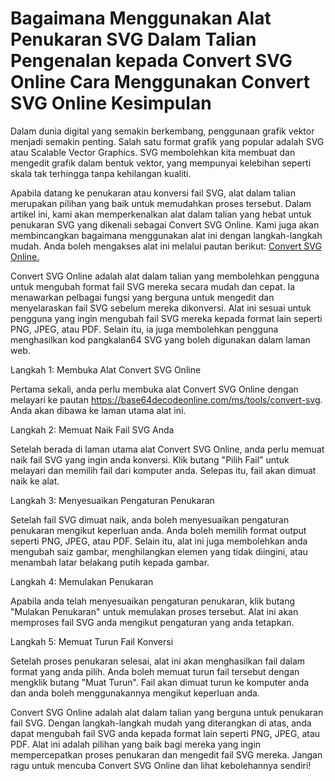 Bagaimana Menggunakan Alat Penukaran SVG Dalam Talian Pengenalan kepada Convert SVG Online Cara Menggunakan Convert SVG Online Kesimpulan
=========================================================================================================================================

Dalam dunia digital yang semakin berkembang, penggunaan grafik vektor menjadi semakin penting. Salah satu format grafik yang popular adalah SVG atau Scalable Vector Graphics. SVG membolehkan kita membuat dan mengedit grafik dalam bentuk vektor, yang mempunyai kelebihan seperti skala tak terhingga tanpa kehilangan kualiti.

Apabila datang ke penukaran atau konversi fail SVG, alat dalam talian merupakan pilihan yang baik untuk memudahkan proses tersebut. Dalam artikel ini, kami akan memperkenalkan alat dalam talian yang hebat untuk penukaran SVG yang dikenali sebagai Convert SVG Online. Kami juga akan membincangkan bagaimana menggunakan alat ini dengan langkah-langkah mudah. Anda boleh mengakses alat ini melalui pautan berikut: [Convert SVG Online.](https://base64decodeonline.com/ms/tools/convert-svg)

Convert SVG Online adalah alat dalam talian yang membolehkan pengguna untuk mengubah format fail SVG mereka secara mudah dan cepat. Ia menawarkan pelbagai fungsi yang berguna untuk mengedit dan menyelaraskan fail SVG sebelum mereka dikonversi. Alat ini sesuai untuk pengguna yang ingin mengubah fail SVG mereka kepada format lain seperti PNG, JPEG, atau PDF. Selain itu, ia juga membolehkan pengguna menghasilkan kod pangkalan64 SVG yang boleh digunakan dalam laman web.

Langkah 1: Membuka Alat Convert SVG Online

Pertama sekali, anda perlu membuka alat Convert SVG Online dengan melayari ke pautan <https://base64decodeonline.com/ms/tools/convert-svg>. Anda akan dibawa ke laman utama alat ini.

Langkah 2: Memuat Naik Fail SVG Anda

Setelah berada di laman utama alat Convert SVG Online, anda perlu memuat naik fail SVG yang ingin anda konversi. Klik butang "Pilih Fail" untuk melayari dan memilih fail dari komputer anda. Selepas itu, fail akan dimuat naik ke alat.

Langkah 3: Menyesuaikan Pengaturan Penukaran

Setelah fail SVG dimuat naik, anda boleh menyesuaikan pengaturan penukaran mengikut keperluan anda. Anda boleh memilih format output seperti PNG, JPEG, atau PDF. Selain itu, alat ini juga membolehkan anda mengubah saiz gambar, menghilangkan elemen yang tidak diingini, atau menambah latar belakang putih kepada gambar.

Langkah 4: Memulakan Penukaran

Apabila anda telah menyesuaikan pengaturan penukaran, klik butang "Mulakan Penukaran" untuk memulakan proses tersebut. Alat ini akan memproses fail SVG anda mengikut pengaturan yang anda tetapkan.

Langkah 5: Memuat Turun Fail Konversi

Setelah proses penukaran selesai, alat ini akan menghasilkan fail dalam format yang anda pilih. Anda boleh memuat turun fail tersebut dengan mengklik butang "Muat Turun". Fail akan dimuat turun ke komputer anda dan anda boleh menggunakannya mengikut keperluan anda.

Convert SVG Online adalah alat dalam talian yang berguna untuk penukaran fail SVG. Dengan langkah-langkah mudah yang diterangkan di atas, anda dapat mengubah fail SVG anda kepada format lain seperti PNG, JPEG, atau PDF. Alat ini adalah pilihan yang baik bagi mereka yang ingin mempercepatkan proses penukaran dan mengedit fail SVG mereka. Jangan ragu untuk mencuba Convert SVG Online dan lihat kebolehannya sendiri!